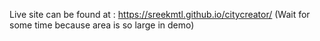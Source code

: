 Live site can be found at : https://sreekmtl.github.io/citycreator/
(Wait for some time because area is so large in demo)
